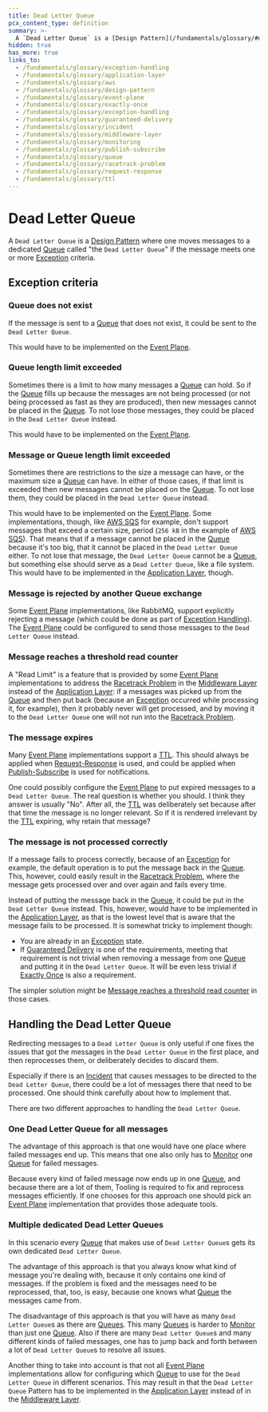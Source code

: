 ```yaml
---
title: Dead Letter Queue
pcx_content_type: definition
summary: >-
  A `Dead Letter Queue` is a [Design Pattern](/fundamentals/glossary/#design-pattern) where one moves messages to a dedicated [Queue](/fundamentals/glossary/#queue) called "the `Dead Letter Queue`" if the message meets one or more [Exception](/fundamentals/glossary/#exception-handling) criteria.
hidden: true
has_more: true
links_to:
  - /fundamentals/glossary/exception-handling
  - /fundamentals/glossary/application-layer
  - /fundamentals/glossary/aws
  - /fundamentals/glossary/design-pattern
  - /fundamentals/glossary/event-plane
  - /fundamentals/glossary/exactly-once
  - /fundamentals/glossary/exception-handling
  - /fundamentals/glossary/guaranteed-delivery
  - /fundamentals/glossary/incident
  - /fundamentals/glossary/middleware-layer
  - /fundamentals/glossary/monitoring
  - /fundamentals/glossary/publish-subscribe
  - /fundamentals/glossary/queue
  - /fundamentals/glossary/racetrack-problem
  - /fundamentals/glossary/request-response
  - /fundamentals/glossary/ttl
---
```


# Dead Letter Queue

A `Dead Letter Queue` is a [Design Pattern](/fundamentals/glossary/design-pattern) where one moves messages to a dedicated [Queue](/fundamentals/glossary/queue) called "the `Dead Letter Queue`" if the message meets one or more [Exception](/fundamentals/glossary/exception-handling) criteria.

## Exception criteria

### Queue does not exist

If the message is sent to a [Queue](/fundamentals/glossary/queue) that does not exist, it could be sent to the `Dead Letter Queue`.

This would have to be implemented on the [Event Plane](/fundamentals/glossary/event-plane).

### Queue length limit exceeded

Sometimes there is a limit to how many messages a [Queue](/fundamentals/glossary/queue) can hold. So if the [Queue](/fundamentals/glossary/queue) fills up because the messages are not being processed (or not being processed as fast as they are produced), then new messages cannot be placed in the [Queue](/fundamentals/glossary/queue). To not lose those messages, they could be placed in the `Dead Letter Queue` instead.

This would have to be implemented on the [Event Plane](/fundamentals/glossary/event-plane).

### Message or Queue length limit exceeded

Sometimes there are restrictions to the size a message can have, or the maximum size a [Queue](/fundamentals/glossary/queue) can have. In either of those cases, if that limit is exceeded then new messages cannot be placed on the [Queue](/fundamentals/glossary/queue). To not lose them, they could be placed in the `Dead Letter Queue` instead.

This would have to be implemented on the [Event Plane](/fundamentals/glossary/event-plane). Some implementations, though, like [AWS SQS](/fundamentals/glossary/aws/#sqs) for example, don't support messages that exceed a certain size, period (`256 kB` in the example of [AWS SQS](/fundamentals/glossary/aws/#sqs)). That means that if a message cannot be placed in the [Queue](/fundamentals/glossary/queue) because it's too big, that it cannot be placed in the `Dead Letter Queue` either. To not lose that message, the `Dead Letter Queue` cannot be a [Queue](/fundamentals/glossary/queue), but something else should serve as a `Dead Letter Queue`, like a file system. This would have to be implemented in the [Application Layer](/fundamentals/glossary/application-layer), though.

### Message is rejected by another Queue exchange

Some [Event Plane](/fundamentals/glossary/event-plane) implementations, like RabbitMQ, support explicitly rejecting a message (which could be done as part of [Exception Handling](/fundamentals/glossary/exception-handling)). The [Event Plane](/fundamentals/glossary/event-plane) could be configured to send those messages to the `Dead Letter Queue` instead.

### Message reaches a threshold read counter

A "Read Limit" is a feature that is provided by some [Event Plane](/fundamentals/glossary/event-plane) implementations to address the [Racetrack Problem](/fundamentals/glossary/racetrack-problem) in the [Middleware Layer](/fundamentals/glossary/middleware-layer) instead of the [Application Layer](/fundamentals/glossary/application-layer): if a messages was picked up from the [Queue](/fundamentals/glossary/queue) and then put back (because an [Exception](/fundamentals/glossary/exception-handling) occurred while processing it, for example), then it probably never will get processed, and by moving it to the `Dead Letter Queue` one will not run into the [Racetrack Problem](/fundamentals/glossary/racetrack-problem).

### The message expires

Many [Event Plane](/fundamentals/glossary/event-plane) implementations support a [TTL](/fundamentals/glossary/ttl). This should always be applied when [Request-Response](/fundamentals/glossary/request-response) is used, and could be applied when [Publish-Subscribe](/fundamentals/glossary/publish-subscribe) is used for notifications.

One could possibly configure the [Event Plane](/fundamentals/glossary/event-plane) to put expired messages to a `Dead Letter Queue`. The real question is whether you should. I think they answer is usually "No". After all, the [TTL](/fundamentals/glossary/ttl) was deliberately set because after that time the message is no longer relevant. So if it is rendered irrelevant by the [TTL](/fundamentals/glossary/ttl) expiring, why retain that message?

### The message is not processed correctly

If a message fails to process correctly, because of an [Exception](/fundamentals/glossary/exception-handling) for example, the default operation is to put the message back in the [Queue](/fundamentals/glossary/queue). This, however, could easily result in the [Racetrack Problem](/fundamentals/glossary/racetrack-problem), where the message gets processed over and over again and fails every time.

Instead of putting the message back in the [Queue](/fundamentals/glossary/queue), it could be put in the `Dead Letter Queue` instead. This, however, would have to be implemented in the [Application Layer](/fundamentals/glossary/application-layer), as that is the lowest level that is aware that the message fails to be processed. It is somewhat tricky to implement though:

- You are already in an [Exception](/fundamentals/glossary/exception-handling) state.
- If [Guaranteed Delivery](/fundamentals/glossary/guaranteed-delivery) is one of the requirements, meeting that requirement is not trivial when removing a message from one [Queue](/fundamentals/glossary/queue) and putting it in the `Dead Letter Queue`. It will be even less trivial if [Exactly Once](/fundamentals/glossary/exactly-once) is also a requirement.

The simpler solution might be [Message reaches a threshold read counter](#message-reaches-a-threshold-read-counter) in those cases.

## Handling the Dead Letter Queue

Redirecting messages to a `Dead Letter Queue` is only useful if one fixes the issues that got the messages in the `Dead Letter Queue` in the first place, and then reprocesses them, or deliberately decides to discard them.

Especially if there is an [Incident](/fundamentals/glossary/incident) that causes messages to be directed to the `Dead Letter Queue`, there could be a lot of messages there that need to be processed. One should think carefully about how to implement that.

There are two different approaches to handling the `Dead Letter Queue`.

### One Dead Letter Queue for all messages

The advantage of this approach is that one would have one place where failed messages end up. This means that one also only has to [Monitor](/fundamentals/glossary/monitoring) one [Queue](/fundamentals/glossary/queue) for failed messages.

Because every kind of failed message now ends up in one [Queue](/fundamentals/glossary/queue), and because there are a lot of them, Tooling is required to fix and reprocess messages efficiently. If one chooses for this approach one should pick an [Event Plane](/fundamentals/glossary/event-plane) implementation that provides those adequate tools.

### Multiple dedicated Dead Letter Queues

In this scenario every [Queue](/fundamentals/glossary/queue) that makes use of `Dead Letter Queue`s gets its own dedicated `Dead Letter Queue`.

The advantage of this approach is that you always know what kind of message you're dealing with, because it only contains one kind of messages. If the problem is fixed and the messages need to be reprocessed, that, too, is easy, because one knows what [Queue](/fundamentals/glossary/queue) the messages came from.

The disadvantage of this approach is that you will have as many `Dead Letter Queue`s as there are [Queues](/fundamentals/glossary/queue). This many [Queues](/fundamentals/glossary/queue) is harder to [Monitor](/fundamentals/glossary/monitoring) than just one [Queue](/fundamentals/glossary/queue). Also if there are many `Dead Letter Queue`s and many different kinds of failed messages, one has to jump back and forth between a lot of `Dead Letter Queue`s to resolve all issues.

Another thing to take into account is that not all [Event Plane](/fundamentals/glossary/event-plane) implementations allow for configuring which [Queue](/fundamentals/glossary/queue) to use for the `Dead Letter Queue` in different scenarios. This may result in that the `Dead Letter Queue` Pattern has to be implemented in the [Application Layer](/fundamentals/glossary/application-layer) instead of in the [Middleware Layer](/fundamentals/glossary/middleware-layer).

